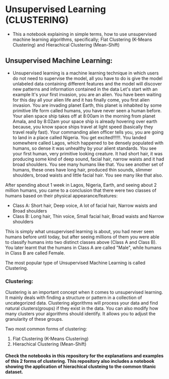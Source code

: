 # Unsupervised Learning (CLUSTERING)

* This a notebook explaining in simple terms, how to use unsupervised machine learning algorithms, specifically; Flat Clustering (K-Means Clustering) and Hierachical Clustering (Mean-Shift)


## Unsupervised Machine Learning:
* Unsupervised learning is a machine learning technique in which users do not need to supervise the model, all you have to do is give the model unlabeled data containing different features and the model will discover new patterns and information contained in the data 
Let's start with an example
It's your first invasion, you are an alien. You have been waiting for this day all your alien life and it has finally come, you first alien invasion. 
You are invading planet Earth, this planet is inhabited by some primitive life form called humans, you have never seen a human before.
Your alien space ship takes off at 8:00am in the morning from planet Amala, and by 8:02am your space ship is already hovering over earth because, you know space ships travel at light speed (basically they travel really fast). 
Your commanding alien officer tells you, you are going to land in a place called Nigeria. You get excited!!!!!!.
You landed somewhere called Lagos, which happened to be densely populated with humans, so dense it was unhealthy by your alient standards. 
You see your first human, very primitive looking creature. It had short hair, it was producing some kind of deep sound, facial hair, narrow waists and it had broad shoulders. You see many humans like that.
You see another set of humans, these ones have long hair, produced thin sounds, slimmer shoulders, broad waists and little facial hair. You see many like that also.

After spending about 1 week in Lagos, Nigeria, Earth, and seeing about 2 million humans, you came to a conclusion that there were two classes of humans based on their physical appearance/features:
 * Class A: Short hair, Deep voice, A lot of facial hair, Narrow waists and Broad shoulders
 * Class B: Long hair, Thin voice, Small facial hair, Broad waists and Narrow shoulders
 
 
This is simply what unsupervised learning is about, you had never seen humans before until today, but after seeing millions of them you were able to classify humans into two distinct classes above (Class A and Class B). You later learnt that the humans in Class A are called "Male", while humans in Class B are called Female.

The most popular type of Unsupervised Machine Learning is called Clustering.
### Clustering:
  Clustering is an important concept when it comes to unsupervised learning. It mainly deals with finding a structure or pattern in a collection of uncategorized data. Clustering algorithms will process your data and find natural clusters(groups) if they exist in the data. You can also modify how many clusters your algorithms should identify. It allows you to adjust the granularity of these groups.
  
Two most common forms of clustering:
1. Flat Clustering (K-Means Clustering)
2. Hierachical Clustering (Mean-Shift)

#### Check the notebooks in this repository for the explanations and examples of this 2 forms of clustering. This repository also includes a notebook showing the application of hierachical clusteing to the common titanic dataset.


